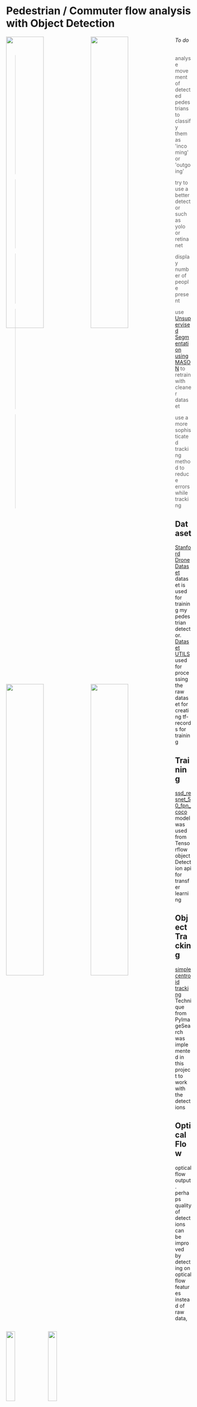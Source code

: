 #      Pedestrian / Commuter flow analysis with Object Detection

<p align="left">  
<img src="https://raw.githubusercontent.com/deeprajbasu/Pedestrian-flow-analysis-using-Object-detecion/master/3.gif" width="45%" align='left'>
<img src="https://raw.githubusercontent.com/deeprajbasu/Pedestrian-flow-analysis-using-Object-detecion/master/2.gif" width="45%" align="left" >       
<img src="https://raw.githubusercontent.com/deeprajbasu/Pedestrian-flow-analysis-using-Object-detecion/master/1.gif" width="45%" align="left" >   
<img src="https://raw.githubusercontent.com/deeprajbasu/Pedestrian-flow-analysis-using-Object-detecion/master/4.gif" width="45%" align='left'>
</p>


###### To do
> analyse movement of detected pedestrians to classify them as 'incoming' or 'outgoing'

> try to use a better detector such as yolo or retina net


> display number of people present 


> use [Unsupervised Segmentation using MASON](https://github.com/JosephKJ/MASON) to retrain with cleaner dataset

> use a more sophisticated tracking method to reduce errors while tracking


## Dataset

[Stanford Drone Dataset](https://cvgl.stanford.edu/projects/uav_data/) dataset is used for training my pedestrian detector.
[Dataset UTILS](https://github.com/JosephKJ/SDD-Utils) used for processing the raw dataset for creating tf-records for training 

## Training

[ssd_resnet_50_fpn_coco](https://github.com/tensorflow/models/blob/master/research/object_detection/g3doc/tf1_detection_zoo.md) model was used from Tensorflow object Detection api for transfer learning 

## Object Tracking 
[simple centroid tracking](https://www.pyimagesearch.com/2018/07/23/simple-object-tracking-with-opencv/) Technique from PyImageSearch was implemented in this project to work with the detections 




## Optical Flow
optical flow output.
perhaps quality of detections can be improved by detecting on optical flow features instead of raw data, 

<p align="left">  
<img src="https://raw.githubusercontent.com/deeprajbasu/Pedestrian-flow-analysis-using-Object-detecion/master/Optflow-opt.gif" width="22%" align='left'>
    <img src="https://raw.githubusercontent.com/deeprajbasu/Pedestrian-flow-analysis-using-Object-detecion/master/Optflow-opt2.gif" width="22%" align='left'>
</p>
